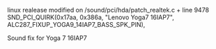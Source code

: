 linux realease modified on /sound/pci/hda/patch_realtek.c + line 9478 SND_PCI_QUIRK(0x17aa, 0x386a, "Lenovo Yoga7 16IAP7", ALC287_FIXUP_YOGA9_14IAP7_BASS_SPK_PIN),

Sound fix for Yoga 7 16IAP7
